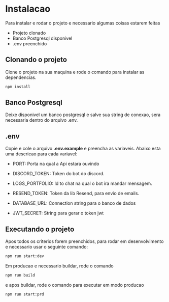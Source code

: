 # Instalacao

Para instalar e rodar o projeto e necessario algumas coisas estarem feitas

- Projeto clonado
- Banco Postgresql disponivel
- .env preenchido

## Clonando o projeto

Clone o projeto na sua maquina e rode o comando para instalar as dependencias.

```bash
npm install
```

## Banco Postgresql

Deixe disponivel um banco postgresql e salve sua string de conexao, sera necessaria dentro do arquivo .env.

## .env

Copie e cole o arquivo **.env.example** e preencha as variaveis. Abaixo esta uma descricao para cada variavel:


- PORT: Porta na qual a Api estara ouvindo

- DISCORD_TOKEN: Token do bot do discord.

- LOGS_PORTFOLIO: Id to chat na qual o bot ira mandar mensagem.

- RESEND_TOKEN: Token da lib Resend, para envio de emails.

- DATABASE_URL: Connection string para o banco de dados

- JWT_SECRET: String para gerar o token jwt

## Executando o projeto

Apos todos os criterios forem preenchidos, para rodar em desenvolvimento e necessario usar o seguinte comando:

```bash
npm run start:dev
```

Em producao e necessario buildar, rode o comando

```bash
npm run build
```

e apos buildar, rode o comando para executar em modo producao

```bash
npm run start:prd
```